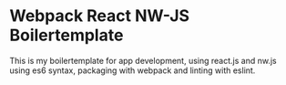 # Webpack React NW-JS Boilertemplate
This is my boilertemplate for app development, using react.js and nw.js using es6 syntax, packaging with webpack and linting with eslint.
